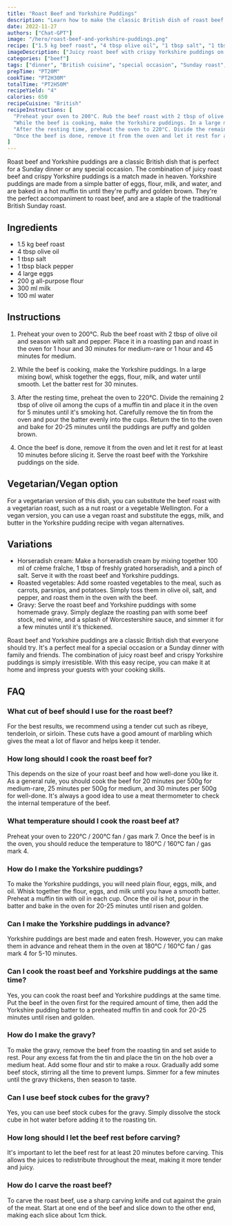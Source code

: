 ```yaml
---
title: "Roast Beef and Yorkshire Puddings"
description: "Learn how to make the classic British dish of roast beef and Yorkshire puddings with this easy recipe. Perfect for a Sunday dinner or any special occasion!"
date: 2022-11-27
authors: ["Chat-GPT"]
image: "/hero/roast-beef-and-yorkshire-puddings.png"
recipe: ["1.5 kg beef roast", "4 tbsp olive oil", "1 tbsp salt", "1 tbsp black pepper", "4 large eggs", "200 g all-purpose flour", "300 ml milk", "100 ml water"]
imageDescription: ["Juicy roast beef with crispy Yorkshire puddings on the side."]
categories: ["beef"]
tags: ["dinner", "British cuisine", "special occasion", "Sunday roast", "comfort food"]
prepTime: "PT20M"
cookTime: "PT2H30M"
totalTime: "PT2H50M"
recipeYield: "4"
calories: 650
recipeCuisine: "British"
recipeInstructions: [
  "Preheat your oven to 200°C. Rub the beef roast with 2 tbsp of olive oil and season with salt and pepper. Place it in a roasting pan and roast in the oven for 1 hour and 30 minutes for medium-rare or 1 hour and 45 minutes for medium.",
  "While the beef is cooking, make the Yorkshire puddings. In a large mixing bowl, whisk together the eggs, flour, milk, and water until smooth. Let the batter rest for 30 minutes.",
  "After the resting time, preheat the oven to 220°C. Divide the remaining 2 tbsp of olive oil among the cups of a muffin tin and place it in the oven for 5 minutes until it's smoking hot. Carefully remove the tin from the oven and pour the batter evenly into the cups. Return the tin to the oven and bake for 20-25 minutes until the puddings are puffy and golden brown.",
  "Once the beef is done, remove it from the oven and let it rest for at least 10 minutes before slicing it. Serve the roast beef with the Yorkshire puddings on the side."
]
---
```


Roast beef and Yorkshire puddings are a classic British dish that is perfect for a Sunday dinner or any special occasion. The combination of juicy roast beef and crispy Yorkshire puddings is a match made in heaven. Yorkshire puddings are made from a simple batter of eggs, flour, milk, and water, and are baked in a hot muffin tin until they're puffy and golden brown. They're the perfect accompaniment to roast beef, and are a staple of the traditional British Sunday roast.

## Ingredients

- 1.5 kg beef roast
- 4 tbsp olive oil
- 1 tbsp salt
- 1 tbsp black pepper
- 4 large eggs
- 200 g all-purpose flour
- 300 ml milk
- 100 ml water

## Instructions

1. Preheat your oven to 200°C. Rub the beef roast with 2 tbsp of olive oil and season with salt and pepper. Place it in a roasting pan and roast in the oven for 1 hour and 30 minutes for medium-rare or 1 hour and 45 minutes for medium.

2. While the beef is cooking, make the Yorkshire puddings. In a large mixing bowl, whisk together the eggs, flour, milk, and water until smooth. Let the batter rest for 30 minutes.

3. After the resting time, preheat the oven to 220°C. Divide the remaining 2 tbsp of olive oil among the cups of a muffin tin and place it in the oven for 5 minutes until it's smoking hot. Carefully remove the tin from the oven and pour the batter evenly into the cups. Return the tin to the oven and bake for 20-25 minutes until the puddings are puffy and golden brown.

4. Once the beef is done, remove it from the oven and let it rest for at least 10 minutes before slicing it. Serve the roast beef with the Yorkshire puddings on the side.

## Vegetarian/Vegan option

For a vegetarian version of this dish, you can substitute the beef roast with a vegetarian roast, such as a nut roast or a vegetable Wellington. For a vegan version, you can use a vegan roast and substitute the eggs, milk, and butter in the Yorkshire pudding recipe with vegan alternatives.

## Variations

- Horseradish cream: Make a horseradish cream by mixing together 100 ml of crème fraîche, 1 tbsp of freshly grated horseradish, and a pinch of salt. Serve it with the roast beef and Yorkshire puddings.
- Roasted vegetables: Add some roasted vegetables to the meal, such as carrots, parsnips, and potatoes. Simply toss them in olive oil, salt, and pepper, and roast them in the oven with the beef.
- Gravy: Serve the roast beef and Yorkshire puddings with some homemade gravy. Simply deglaze the roasting pan with some beef stock, red wine, and a splash of Worcestershire sauce, and simmer it for a few minutes until it's thickened.

Roast beef and Yorkshire puddings are a classic British dish that everyone should try. It's a perfect meal for a special occasion or a Sunday dinner with family and friends. The combination of juicy roast beef and crispy Yorkshire puddings is simply irresistible. With this easy recipe, you can make it at home and impress your guests with your cooking skills.

## FAQ

### What cut of beef should I use for the roast beef?

For the best results, we recommend using a tender cut such as ribeye, tenderloin, or sirloin. These cuts have a good amount of marbling which gives the meat a lot of flavor and helps keep it tender.

### How long should I cook the roast beef for?

This depends on the size of your roast beef and how well-done you like it. As a general rule, you should cook the beef for 20 minutes per 500g for medium-rare, 25 minutes per 500g for medium, and 30 minutes per 500g for well-done. It's always a good idea to use a meat thermometer to check the internal temperature of the beef.

### What temperature should I cook the roast beef at?

Preheat your oven to 220°C / 200°C fan / gas mark 7. Once the beef is in the oven, you should reduce the temperature to 180°C / 160°C fan / gas mark 4.

### How do I make the Yorkshire puddings?

To make the Yorkshire puddings, you will need plain flour, eggs, milk, and oil. Whisk together the flour, eggs, and milk until you have a smooth batter. Preheat a muffin tin with oil in each cup. Once the oil is hot, pour in the batter and bake in the oven for 20-25 minutes until risen and golden.

### Can I make the Yorkshire puddings in advance?

Yorkshire puddings are best made and eaten fresh. However, you can make them in advance and reheat them in the oven at 180°C / 160°C fan / gas mark 4 for 5-10 minutes.

### Can I cook the roast beef and Yorkshire puddings at the same time?

Yes, you can cook the roast beef and Yorkshire puddings at the same time. Put the beef in the oven first for the required amount of time, then add the Yorkshire pudding batter to a preheated muffin tin and cook for 20-25 minutes until risen and golden.

### How do I make the gravy?

To make the gravy, remove the beef from the roasting tin and set aside to rest. Pour any excess fat from the tin and place the tin on the hob over a medium heat. Add some flour and stir to make a roux. Gradually add some beef stock, stirring all the time to prevent lumps. Simmer for a few minutes until the gravy thickens, then season to taste.

### Can I use beef stock cubes for the gravy?

Yes, you can use beef stock cubes for the gravy. Simply dissolve the stock cube in hot water before adding it to the roasting tin.

### How long should I let the beef rest before carving?

It's important to let the beef rest for at least 20 minutes before carving. This allows the juices to redistribute throughout the meat, making it more tender and juicy.

### How do I carve the roast beef?

To carve the roast beef, use a sharp carving knife and cut against the grain of the meat. Start at one end of the beef and slice down to the other end, making each slice about 1cm thick.